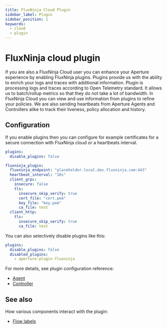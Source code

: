 ```yaml
---
title: FluxNinja Cloud Plugin
sidebar_label: Plugin
sidebar_position: 1
keywords:
  - cloud
  - plugin
---
```


# FluxNinja cloud plugin

If you are also a FluxNinja Cloud user you can enhance your Aperture experience by enabling FluxNinja plugins.
Plugins provide us with the ability to enrich your logs and traces with additional information.
Plugin is processing logs and traces according to Open Telemetry standard.
It allows us to batch/rollup metrics so that they do not take a lot of bandwidth.
In FluxNinja Cloud you can view and use information from plugins to refine your policies.
We are also sending heartbeats from Aperture Agents and Controllers alike to track their liveness, policy allocation and history.

## Configuration

If you enable plugins then you can configure for example certificates for a secure connection with FluxNinja cloud or a heartbeats interval.

```yaml
plugins:
  disable_plugins: false

fluxninja_plugin:
  fluxninja_endpoint: "placeholder.local.dev.fluxninja.com:443"
  heartbeat_interval: "10s"
  client_grpc:
    insecure: false
    tls:
      insecure_skip_verify: true
      cert_file: "cert.pem"
      key_file: "key.pem"
      ca_file: test
  client_http:
    tls:
      insecure_skip_verify: true
      ca_file: test
```

You can also selectively disable plugins like this:

```yaml
plugins:
  disable_plugins: false
  disabled_plugins:
    - aperture-plugin-fluxninja
```

For more details, see plugin configuration reference:

- [Agent](/reference/configuration/agent#plugin-configuration)
- [Controller](/reference/configuration/controller#plugin-configuration)

## See also

How various components interact with the plugin:

* [Flow labels](/concepts/flow-control/label/label.md#plugin)

